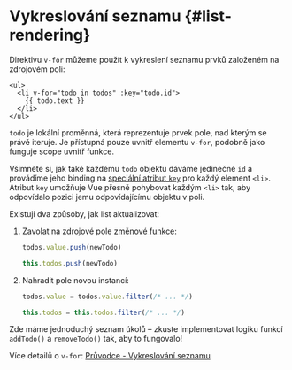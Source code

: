 # Vykreslování seznamu {#list-rendering}

Direktivu `v-for` můžeme použít k vykreslení seznamu prvků založeném na zdrojovém poli:

```vue-html
<ul>
  <li v-for="todo in todos" :key="todo.id">
    {{ todo.text }}
  </li>
</ul>
```

`todo` je lokální proměnná, která reprezentuje prvek pole, nad kterým se právě iteruje. Je přístupná pouze uvnitř elementu `v-for`, podobně jako funguje scope uvnitř funkce.

Všimněte si, jak také každému `todo` objektu dáváme jedinečné `id` a provádíme jeho binding na <a target="_blank" href="/api/built-in-special-attributes.html#key">speciální atribut `key`</a> pro každý element `<li>`. Atribut `key` umožňuje Vue přesně pohybovat každým `<li>` tak, aby odpovídalo pozici jemu odpovídajícímu objektu v poli.

Existují dva způsoby, jak list aktualizovat:

1. Zavolat na zdrojové pole [změnové funkce](https://stackoverflow.com/questions/9009879/which-javascript-array-functions-are-mutating):

   <div class="composition-api">

   ```js
   todos.value.push(newTodo)
   ```

     </div>
     <div class="options-api">

   ```js
   this.todos.push(newTodo)
   ```

   </div>

2. Nahradit pole novou instancí:

   <div class="composition-api">

   ```js
   todos.value = todos.value.filter(/* ... */)
   ```

     </div>
     <div class="options-api">

   ```js
   this.todos = this.todos.filter(/* ... */)
   ```

   </div>

Zde máme jednoduchý seznam úkolů – zkuste implementovat logiku funkcí `addTodo()` a `removeTodo()` tak, aby to fungovalo!

Více detailů o `v-for`: <a target="_blank" href="/guide/essentials/list.html">Průvodce - Vykreslování seznamu</a>
